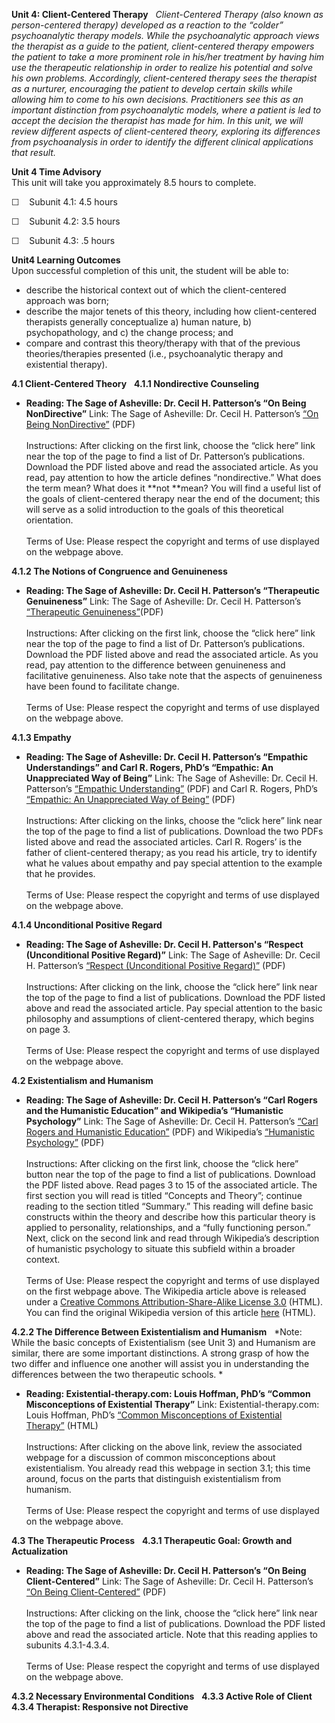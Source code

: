 **Unit 4: Client-Centered Therapy** <span id="4"></span> 
*Client-Centered Therapy (also known as person-centered therapy)
developed as a reaction to the “colder” psychoanalytic therapy models.
While the psychoanalytic approach views the therapist as a guide to the
patient, client-centered therapy empowers the patient to take a more
prominent role in his/her treatment by having him use the therapeutic
relationship in order to realize his potential and solve his own
problems. Accordingly, client-centered therapy sees the therapist as a
nurturer, encouraging the patient to develop certain skills while
allowing him to come to his own decisions. Practitioners see this as an
important distinction from psychoanalytic models, where a patient is led
to accept the decision the therapist has made for him. In this unit, we
will review different aspects of client-centered theory, exploring its
differences from psychoanalysis in order to identify the different
clinical applications that result.*

**Unit 4 Time Advisory**  
This unit will take you approximately 8.5 hours to complete.  
  
 ☐    Subunit 4.1: 4.5 hours  
  
 ☐    Subunit 4.2: 3.5 hours  
  
 ☐    Subunit 4.3: .5 hours

**Unit4 Learning Outcomes**  
Upon successful completion of this unit, the student will be able to:

-   describe the historical context out of which the client-centered
    approach was born;
-   describe the major tenets of this theory, including how
    client-centered therapists generally conceptualize a) human nature,
    b) psychopathology, and c) the change process; and
-   compare and contrast this theory/therapy with that of the previous
    theories/therapies presented (i.e., psychoanalytic therapy and
    existential therapy).

**4.1 Client-Centered Theory** <span id="4.1"></span> 
**4.1.1 Nondirective Counseling** <span id="4.1.1"></span> 
-   **Reading: The Sage of Asheville: Dr. Cecil H. Patterson’s “On Being
    NonDirective”**
    Link: The Sage of Asheville: Dr. Cecil H. Patterson’s [“On Being
    NonDirective”](http://www.sageofasheville.com/pubs.html) (PDF)  
        
     Instructions: After clicking on the first link, choose the “click
    here” link near the top of the page to find a list of Dr.
    Patterson’s publications. Download the PDF listed above and read the
    associated article. As you read, pay attention to how the article
    defines “nondirective.” What does the term mean? What does it
    **not **mean? You will find a useful list of the goals of
    client-centered therapy near the end of the document; this will
    serve as a solid introduction to the goals of this theoretical
    orientation.  
        
     Terms of Use: Please respect the copyright and terms of use
    displayed on the webpage above.

**4.1.2 The Notions of Congruence and Genuineness** <span
id="4.1.2"></span> 
-   **Reading: The Sage of Asheville: Dr. Cecil H. Patterson’s
    “Therapeutic Genuineness”**
    Link: The Sage of Asheville: Dr. Cecil H. Patterson’s [“Therapeutic
    Genuineness”](http://www.sageofasheville.com/pubs.html)(PDF)  
        
     Instructions: After clicking on the first link, choose the “click
    here” link near the top of the page to find a list of Dr.
    Patterson’s publications. Download the PDF listed above and read the
    associated article. As you read, pay attention to the difference
    between genuineness and facilitative genuineness. Also take note
    that the aspects of genuineness have been found to facilitate
    change.   
        
     Terms of Use: Please respect the copyright and terms of use
    displayed on the webpage above.

**4.1.3 Empathy** <span id="4.1.3"></span> 
-   **Reading: The Sage of Asheville: Dr. Cecil H. Patterson’s “Empathic
    Understandings” and Carl R. Rogers, PhD’s “Empathic: An
    Unappreciated Way of Being”**
    Link: The Sage of Asheville: Dr. Cecil H. Patterson’s [“Empathic
    Understanding”](http://www.sageofasheville.com/pubs.html) (PDF) and
    Carl R. Rogers, PhD’s [“Empathic: An Unappreciated Way of
    Being”](http://www.sageofasheville.com/pub_downloads/) (PDF)  
        
     Instructions: After clicking on the links, choose the “click here”
    link near the top of the page to find a list of publications.
    Download the two PDFs listed above and read the associated articles.
    Carl R. Rogers’ is the father of client-centered therapy; as you
    read his article, try to identify what he values about empathy and
    pay special attention to the example that he provides.  
        
     Terms of Use: Please respect the copyright and terms of use
    displayed on the webpage above.

**4.1.4 Unconditional Positive Regard** <span id="4.1.4"></span> 
-   **Reading: The Sage of Asheville: Dr. Cecil H. Patterson's “Respect
    (Unconditional Positive Regard)”**
    Link: The Sage of Asheville: Dr. Cecil H. Patterson’s [“Respect
    (Unconditional Positive
    Regard)”](http://www.sageofasheville.com/pubs.html) (PDF)  
        
     Instructions: After clicking on the link, choose the “click here”
    link near the top of the page to find a list of publications.
    Download the PDF listed above and read the associated article. Pay
    special attention to the basic philosophy and assumptions of
    client-centered therapy, which begins on page 3.  
        
     Terms of Use: Please respect the copyright and terms of use
    displayed on the webpage above.

**4.2 Existentialism and Humanism** <span id="4.2"></span> 
-   **Reading: The Sage of Asheville: Dr. Cecil H. Patterson’s “Carl
    Rogers and the Humanistic Education” and Wikipedia’s “Humanistic
    Psychology”**
    Link: The Sage of Asheville: Dr. Cecil H. Patterson’s [“Carl Rogers
    and Humanistic
    Education”](http://www.sageofasheville.com/pubs.html) (PDF) and
    Wikipedia’s [“Humanistic
    Psychology”](https://resources.saylor.org/archived/wp-content/uploads/2011/06/Humanistic-Psychology.pdf) (PDF)  
        
     Instructions: After clicking on the first link, choose the “click
    here” button near the top of the page to find a list of
    publications. Download the PDF listed above. Read pages 3 to 15 of
    the associated article. The first section you will read is titled
    “Concepts and Theory”; continue reading to the section titled
    “Summary.” This reading will define basic constructs within the
    theory and describe how this particular theory is applied to
    personality, relationships, and a “fully functioning person.” Next,
    click on the second link and read through Wikipedia’s description of
    humanistic psychology to situate this subfield within a broader
    context.  
        
     Terms of Use: Please respect the copyright and terms of use
    displayed on the first webpage above. The Wikipedia article above is
    released under a [Creative Commons Attribution-Share-Alike License
    3.0](http://creativecommons.org/licenses/by-sa/3.0/) (HTML). You can
    find the original Wikipedia version of this article
    [here](http://en.wikipedia.org/wiki/Humanistic_psychology) (HTML).

**4.2.2 The Difference Between Existentialism and Humanism** <span
id="4.2.2"></span> 
*Note: While the basic concepts of Existentialism (see Unit 3) and
Humanism are similar, there are some important distinctions. A strong
grasp of how the two differ and influence one another will assist you in
understanding the differences between the two therapeutic schools. *

-   **Reading: Existential-therapy.com: Louis Hoffman, PhD’s “Common
    Misconceptions of Existential Therapy”**
    Link: Existential-therapy.com: Louis Hoffman, PhD’s [“Common
    Misconceptions of Existential
    Therapy”](http://www.existential-therapy.com/Misconceptions.htm) (HTML)  
        
     Instructions: After clicking on the above link, review the
    associated webpage for a discussion of common misconceptions about
    existentialism. You already read this webpage in section 3.1; this
    time around, focus on the parts that distinguish existentialism from
    humanism.  
        
     Terms of Use: Please respect the copyright and terms of use
    displayed on the webpage above.

**4.3 The Therapeutic Process** <span id="4.3"></span> 
**4.3.1 Therapeutic Goal: Growth and Actualization** <span
id="4.3.1"></span> 
-   **Reading: The Sage of Asheville: Dr. Cecil H. Patterson’s “On Being
    Client-Centered”**
    Link: The Sage of Asheville: Dr. Cecil H. Patterson’s [“On Being
    Client-Centered”](http://www.sageofasheville.com/pubs.html) (PDF)  
        
     Instructions: After clicking on the link, choose the “click here”
    link near the top of the page to find a list of publications.
    Download the PDF listed above and read the associated article. Note
    that this reading applies to subunits 4.3.1-4.3.4.  
        
     Terms of Use: Please respect the copyright and terms of use
    displayed on the webpage above.

**4.3.2 Necessary Environmental Conditions** <span id="4.3.2"></span> 
**4.3.3 Active Role of Client** <span id="4.3.3"></span> 
**4.3.4 Therapist: Responsive not Directive** <span id="4.3.4"></span> 

